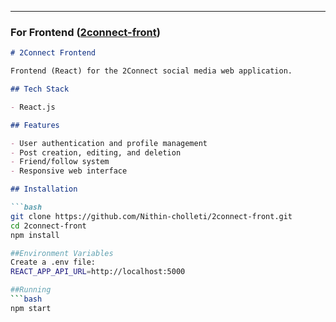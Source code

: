---

### For Frontend ([2connect-front](https://github.com/Nithin-cholleti/2connect-front))

```markdown
# 2Connect Frontend

Frontend (React) for the 2Connect social media web application.

## Tech Stack

- React.js

## Features

- User authentication and profile management
- Post creation, editing, and deletion
- Friend/follow system
- Responsive web interface

## Installation

```bash
git clone https://github.com/Nithin-cholleti/2connect-front.git
cd 2connect-front
npm install

##Environment Variables
Create a .env file:
REACT_APP_API_URL=http://localhost:5000

##Running
```bash
npm start
